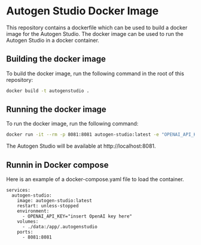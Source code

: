 # Autogen Studio Docker Image

This repository contains a dockerfile which can be used to build a docker image for the Autogen Studio. The docker image can be used to run the Autogen Studio in a docker container.

## Building the docker image

To build the docker image, run the following command in the root of this repository:

```bash
docker build -t autogenstudio .
```

## Running the docker image

To run the docker image, run the following command:

```bash
docker run -it --rm -p 8081:8081 autogen-studio:latest -e "OPENAI_API_KEY=your_openai_api_key"
```

The Autogen Studio will be available at http://localhost:8081.

## Runnin in Docker compose

Here is an example of a docker-compose.yaml file to load the container.

```version: "3"
services:
  autogen-studio:
    image: autogen-studio:latest
    restart: unless-stopped
    environment:
      - OPENAI_API_KEY="insert OpenAI key here"
    volumes:
      - ./data:/app/.autogenstudio
    ports:
      - 8081:8081
```
